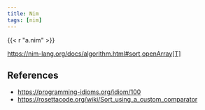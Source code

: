 ```yaml
---
title: Nim
tags: [nim]
---
```


{{< r "a.nim" >}}

<https://nim-lang.org/docs/algorithm.html#sort,openArray[T]>

## References

- <https://programming-idioms.org/idiom/100>
- <https://rosettacode.org/wiki/Sort_using_a_custom_comparator>
